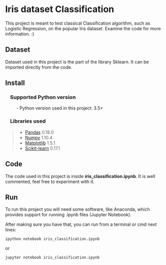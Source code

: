# Iris dataset Classification

This project is meant to test classical Classification algorithm, such as Logistic Regression, on the popular Iris dataset. Examine the code for more information. :)

## Dataset

Dataset used in this project is the part of the library Sklearn. It can be imported directly from the code.

## Install

### &nbsp;&nbsp;&nbsp; Supported Python version
&nbsp;&nbsp;&nbsp;&nbsp;&nbsp;&nbsp;&nbsp;&nbsp;&nbsp;- Python version used in this project: 3.5+

### &nbsp;&nbsp;&nbsp; Libraries used

> *  [Pandas](http://pandas.pydata.org) 0.18.0
> *  [Numpy](http://www.numpy.org) 1.10.4
> *  [Matplotlib](https://matplotlib.org) 1.5.1
> *  [Scikit-learn](http://scikit-learn.org/stable/) 0.17.1

## Code

The code used in this project is inside **iris_classification.ipynb**. It is well commented, feel free to experiment with it.

## Run

To run this project you will need some software, like Anaconda, which provides support for running .ipynb files (Jupyter Notebook).

After making sure you have that, you can run from a terminal or cmd next lines:

`ipython notebook iris_classification.ipynb`

or

`jupyter notebook iris_classification.ipynb`




